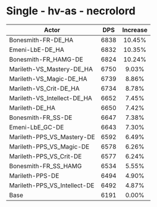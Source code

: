 # Single - hv-as - necrolord
| Actor | DPS | Increase |
|---|:---:|:---:|
|Bonesmith-FR-DE_HA|6838|10.45%|
|Emeni-LbE-DE_HA|6832|10.35%|
|Bonesmith-FR_HAMG-DE|6824|10.24%|
|Marileth-VS_Mastery-DE_HA|6750|9.03%|
|Marileth-VS_Magic-DE_HA|6739|8.86%|
|Marileth-VS_Crit-DE_HA|6734|8.78%|
|Marileth-VS_Intellect-DE_HA|6652|7.45%|
|Marileth-DE_HA|6650|7.42%|
|Bonesmith-FR_SS-DE|6647|7.38%|
|Emeni-LbE_GC-DE|6643|7.30%|
|Marileth-PPS_VS_Mastery-DE|6592|6.49%|
|Marileth-PPS_VS_Magic-DE|6578|6.26%|
|Marileth-PPS_VS_Crit-DE|6577|6.24%|
|Bonesmith-FR_SS_HAMG|6534|5.55%|
|Marileth-PPS-DE|6494|4.90%|
|Marileth-PPS_VS_Intellect-DE|6492|4.87%|
|Base|6191|0.00%|
